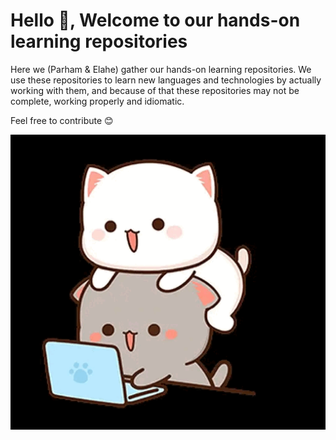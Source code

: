 # Hello 👋, Welcome to our hands-on learning repositories

Here we (Parham & Elahe) gather our hands-on learning repositories.
We use these repositories to learn new languages and technologies by actually working with them,
and because of that these repositories may not be complete, working properly and idiomatic.

Feel free to contribute 😊

<p align="center">
  <img src="./img/us.gif" alt="us" />
</p>
